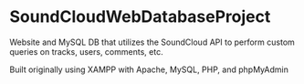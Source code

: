 # SoundCloudWebDatabaseProject
Website and MySQL DB that utilizes the SoundCloud API to perform custom queries on tracks, users, comments, etc.

Built originally using XAMPP with Apache, MySQL, PHP, and phpMyAdmin
